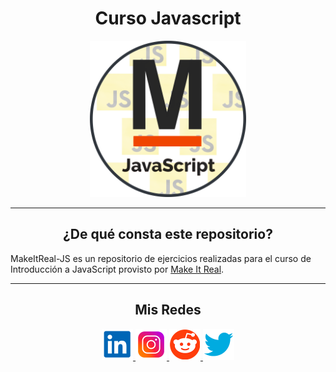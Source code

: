 <h1 align="center"> Curso Javascript </h1>


<p align="center">
  <a href="https://makeitreal.camp/">
  <img height=250px src="README.resources/r_mir_js.png"/>
  </a>
</p>


***
<center>

<h2 align="center"> ¿De qué consta este repositorio?</h2>
</center>

MakeItReal-JS es un repositorio de ejercicios realizadas para el curso de Introducción a JavaScript provisto por <a href="https://makeitreal.camp/" target="_blank">Make It Real</a>.


***

<center>

<h2 align="center"> Mis Redes </h2>
<p  align="center">
<a href="https://www.linkedin.com/in/duboisfacu/" target="_blank">
  <img src="README.resources/lkn.png" height=50px>
</a>
<a href="https://www.instagram.com/duboisfacu/" target="_blank">
  <img src="README.resources/ig.png" height=50px>
</a>
<a href="https://www.reddit.com/user/duboisfacu" target="_blank">
<img src="README.resources/rddt.png" height=50px>
</a>
<a href="https://twitter.com/duboisfacu" target="_blank">
<img src="README.resources/twt.png" height=50px>
</a>
  </p>
</center>


